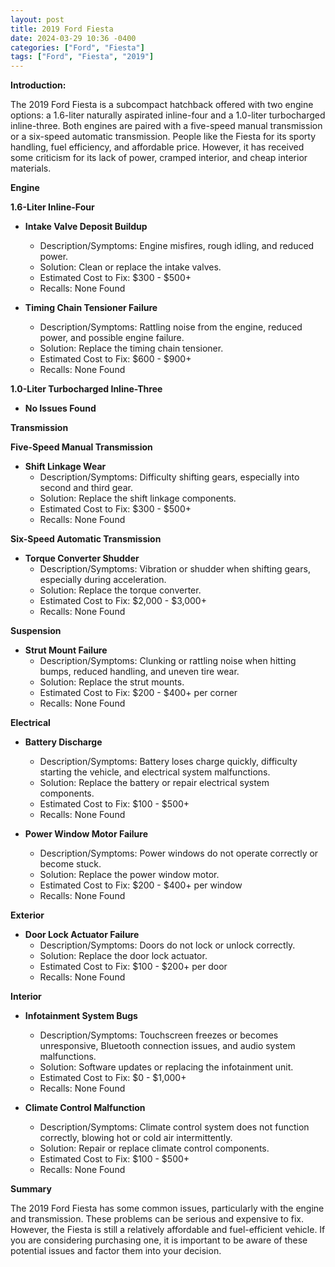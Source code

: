 ```yaml
---
layout: post
title: 2019 Ford Fiesta
date: 2024-03-29 10:36 -0400
categories: ["Ford", "Fiesta"]
tags: ["Ford", "Fiesta", "2019"]
---
```

**Introduction:**

The 2019 Ford Fiesta is a subcompact hatchback offered with two engine options: a 1.6-liter naturally aspirated inline-four and a 1.0-liter turbocharged inline-three. Both engines are paired with a five-speed manual transmission or a six-speed automatic transmission. People like the Fiesta for its sporty handling, fuel efficiency, and affordable price. However, it has received some criticism for its lack of power, cramped interior, and cheap interior materials.

**Engine**

**1.6-Liter Inline-Four**

* **Intake Valve Deposit Buildup**
    * Description/Symptoms: Engine misfires, rough idling, and reduced power.
    * Solution: Clean or replace the intake valves.
    * Estimated Cost to Fix: $300 - $500+
    * Recalls: None Found

* **Timing Chain Tensioner Failure**
    * Description/Symptoms: Rattling noise from the engine, reduced power, and possible engine failure.
    * Solution: Replace the timing chain tensioner.
    * Estimated Cost to Fix: $600 - $900+
    * Recalls: None Found

**1.0-Liter Turbocharged Inline-Three**

* **No Issues Found**

**Transmission**

**Five-Speed Manual Transmission**

* **Shift Linkage Wear**
    * Description/Symptoms: Difficulty shifting gears, especially into second and third gear.
    * Solution: Replace the shift linkage components.
    * Estimated Cost to Fix: $300 - $500+
    * Recalls: None Found

**Six-Speed Automatic Transmission**

* **Torque Converter Shudder**
    * Description/Symptoms: Vibration or shudder when shifting gears, especially during acceleration.
    * Solution: Replace the torque converter.
    * Estimated Cost to Fix: $2,000 - $3,000+
    * Recalls: None Found

**Suspension**

* **Strut Mount Failure**
    * Description/Symptoms: Clunking or rattling noise when hitting bumps, reduced handling, and uneven tire wear.
    * Solution: Replace the strut mounts.
    * Estimated Cost to Fix: $200 - $400+ per corner
    * Recalls: None Found

**Electrical**

* **Battery Discharge**
    * Description/Symptoms: Battery loses charge quickly, difficulty starting the vehicle, and electrical system malfunctions.
    * Solution: Replace the battery or repair electrical system components.
    * Estimated Cost to Fix: $100 - $500+
    * Recalls: None Found

* **Power Window Motor Failure**
    * Description/Symptoms: Power windows do not operate correctly or become stuck.
    * Solution: Replace the power window motor.
    * Estimated Cost to Fix: $200 - $400+ per window
    * Recalls: None Found

**Exterior**

* **Door Lock Actuator Failure**
    * Description/Symptoms: Doors do not lock or unlock correctly.
    * Solution: Replace the door lock actuator.
    * Estimated Cost to Fix: $100 - $200+ per door
    * Recalls: None Found

**Interior**

* **Infotainment System Bugs**
    * Description/Symptoms: Touchscreen freezes or becomes unresponsive, Bluetooth connection issues, and audio system malfunctions.
    * Solution: Software updates or replacing the infotainment unit.
    * Estimated Cost to Fix: $0 - $1,000+
    * Recalls: None Found

* **Climate Control Malfunction**
    * Description/Symptoms: Climate control system does not function correctly, blowing hot or cold air intermittently.
    * Solution: Repair or replace climate control components.
    * Estimated Cost to Fix: $100 - $500+
    * Recalls: None Found

**Summary**

The 2019 Ford Fiesta has some common issues, particularly with the engine and transmission. These problems can be serious and expensive to fix. However, the Fiesta is still a relatively affordable and fuel-efficient vehicle. If you are considering purchasing one, it is important to be aware of these potential issues and factor them into your decision.
